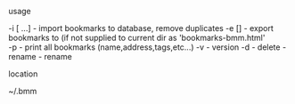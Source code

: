 usage

-i <file>[ <file2> ...]	-	import bookmarks to database, remove duplicates
-e [<file>]				- 	export bookmarks to <file> (if not supplied to current dir as 'bookmarks-bmm.html'  
-p						- 	print all bookmarks (name,address,tags,etc...)
-v						-	version
-d <name>				-	delete <name>
-rename <name> <new>	- 	rename <name>

location

~/.bmm
